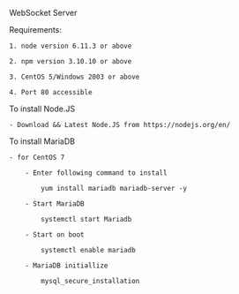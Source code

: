 WebSocket Server

Requirements:

    1. node version 6.11.3 or above
    
    2. npm version 3.10.10 or above
    
    3. CentOS 5/Windows 2003 or above
    
    4. Port 80 accessible

To install Node.JS

    - Download && Latest Node.JS from https://nodejs.org/en/

To install MariaDB

    - for CentOS 7
    
        - Enter following command to install
        
            yum install mariadb mariadb-server -y
            
        - Start MariaDB
        
            systemctl start Mariadb
            
        - Start on boot
        
            systemctl enable mariadb
            
        - MariaDB initiallize
        
            mysql_secure_installation
